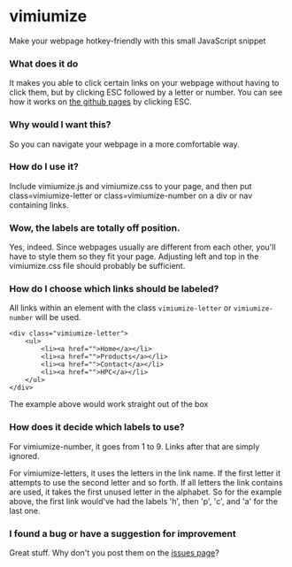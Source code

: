 vimiumize
=========

Make your webpage hotkey-friendly with this small JavaScript snippet

### What does it do
It makes you able to click certain links on your webpage without having to click them, but by clicking ESC followed by a letter or number. You can see how it works on [the github pages](http://tomfa.github.io/vimiumize/) by clicking ESC.

### Why would I want this?
So you can navigate your webpage in a more comfortable way.

### How do I use it?

Include vimiumize.js and vimiumize.css to your page, and then put class=vimiumize-letter or class=vimiumize-number on a div or nav containing links.

### Wow, the labels are totally off position.

Yes, indeed. Since webpages usually are different from each other, you'll have to style them so they fit your page. Adjusting left and top in the vimiumize.css file should probably be sufficient.

### How do I choose which links should be labeled?

All links within an element with the class  ```vimiumize-letter``` or ```vimiumize-number``` will be used.

```
<div class="vimiumize-letter">
    <ul>
        <li><a href="">Home</a></li>
        <li><a href="">Products</a></li>
        <li><a href="">Contact</a></li>
        <li><a href="">HPC</a></li>
    </ul>
</div>
```                
The example above would work straight out of the box

### How does it decide which labels to use?

For vimiumize-number, it goes from 1 to 9. Links after that are simply ignored. 

For vimiumize-letters, it uses the letters in the link name. If the first letter it attempts to use the second letter and so forth. If all letters the link contains are used, it takes the first unused letter in the alphabet. So for the example above, the first link would've had the labels 'h', then 'p', 'c', and 'a' for the last one.

### I found a bug or have a suggestion for improvement

Great stuff. Why don't you post them on the [issues page](https://github.com/tomfa/vimiumize/issues)?
